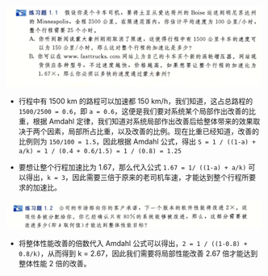 
![](https://github.com/YangXiaoHei/OS/blob/master/CSAPP/第一章%20计算机系统漫游/images/practise_01_01.png)

* 行程中有 1500 km 的路程可以加速都 150 km/h，我们知道，这占总路程的 `1500/2500 = 0.6`，即 `a = 0.6`，这便是我们要对系统某个局部作出改善的比重，根据 Amdahl 定律，我们知道对系统局部作出改善后给整体带来的效果取决于两个因素，局部所占比重，以及改善的比例。现在比重已经知道，改善的比例则为 `150/100 = 1.5`，因此根据 Amdahl 公式，得出 `S = 1 / ((1-a) + a/k) = 1 / (0.4 + 0.6/1.5) = 1 / (0.8) = 1.25`

* 要想让整个行程加速比为 1.67，那么代入公式 `1.67 = 1/ ((1-a) + a/k)` 可以得出，`k = 3`，因此需要三倍于原来的老司机车速，才能达到整个行程所要求的加速比。

![](https://github.com/YangXiaoHei/OS/blob/master/CSAPP/第一章%20计算机系统漫游/images/practise_01_02.png)

* 将整体性能改善的倍数代入 Amdahl 公式可以得出，`2 = 1 / ((1-0.8) + 0.8/k)`，从而得到 k = 2.67，因此我们需要将局部性能改善 2.67 倍才能达到整体性能 2 倍的改善。 